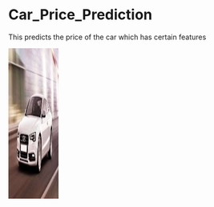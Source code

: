 # Car_Price_Prediction
This predicts the price of the car which has certain features

<img src="audi.jpg" width="100" height="300">

